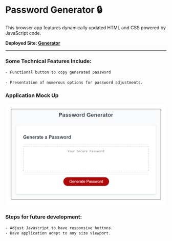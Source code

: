 # Password Generator :lock:

This browser app features dynamically updated HTML and CSS powered by JavaScript code.

**Deployed Site: [Generator](https://armandosjunior.github.io/Password-Generator/)**

---

### **Some Technical Features Include:**
```
- Functional button to copy generated password

- Presentation of numerous options for password adjustments.
```
### **Application Mock Up**
![Image of Project](./images/hw.png)

### **Steps for future development:**
```
- Adjust Javascript to have responsive buttons.
- Have application adapt to any size viewport.
```
